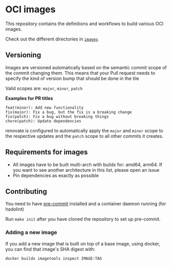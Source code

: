 # OCI images

This repository contains the definitions and workflows to build various OCI images.

Check out the different directories in [`images`](images/)

## Versioning

Images are versioned automatically based on the semantic commit scope of the commit changing them.
This means that your Pull request needs to specify the kind of version bump that should be done in the tile

Valid scopes are: `major`, `minor`, `patch`

**Examples for PR titles**

```
feat(minor): Add new functionality
fix(major): Fix a bug, but the fix is a breaking change
fix(patch): Fix a bug without breaking things
chore(patch): Update dependencies
```

renovate is configured to automatically apply the `major` and `minor` scope to the respective updates and the `patch` scope to all other commits it creates.

## Requirements for images

- All images have to be built multi-arch with buildx for: amd64, arm64. If you want to see another architecture in this list, please open an issue
- Pin dependencies as exactly as possible

## Contributing

You need to have [pre-commit](pre-commit.com) installed and a container daemon running (for hadolint)

Run `make init` after you have cloned the repository to set up pre-commit.

### Adding a new image

If you add a new image that is built on top of a base image, using docker, you can find that image's SHA digest with:

```sh
docker buildx imagetools inspect IMAGE:TAG
```
